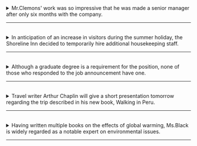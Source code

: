<details>
  <summary>
    Mr.Clemons' work was so impressive that he was made a senior manager after only six months with the company. 
  </summary>

  - "Mr. Clemons' work was so impressive" 是主要子句，這個子句包含了以下部分：
    - 主詞：Mr. Clemons' work (Mr. Clemons的工作)
    - 動詞：was (是)
    - 主詞的補語：so impressive (如此令人印象深刻)

- "that he was made a senior manager" 是從屬子句，它補充說明主要子句中的情況。這個從屬子句包含以下部分：
    - 連接詞：that (引導從屬子句)
    - 主詞：he (他，指的是Mr. Clemons)
    - 動詞：was made (被任命)
    - 主詞補語：a senior manager (一位高級經理)

  - "after only six months with the company" 是表示時間的副詞片語，它修飾主要子句中的動作，描述了在什麼時間發生了這個令人印象深刻的工作。在這個情況下，它告訴我們這個令人印象深刻的工作是在加入公司僅六個月後發生的。

  - 單字 :
    - Mr. Clemons' (名字)：这是Mr. Clemons的名字，名詞。
    - work (名词)：工作，表示一份工作或任务，名词。
    - was (动词)：是，用来构成过去的被动语态，动词。
    - so (副词)：这里表示程度，表示工作非常令人印象深刻，副词。
    - impressive (形容词)：令人印象深刻的，描述工作的性质，形容词。
    - that (连词)：引导宾语从句，引导子句 "that he was made a senior manager"，连词。
    - he (代词)：他，指代Mr. Clemons，代词。
    - was made (动词短语)：被任命，表示一个动作，动词短语。
    - a (冠词)：一个，用于描述 "senior manager"，冠词。
    - senior (形容词)：高级的，用于描述 "manager"，形容词。
    - manager (名词)：经理，指一位担任管理职务的人，名词。
    - after (介词)：在...之后，用来表示时间顺序，介词。
    - only (副词)：只有，表示数量或程度，副词。
    - six (数词)：六，表示数量，数词。
    - months (名词)：月份，用来描述时间段，名词。
    - with (介词)：用于表示关系或附加条件，介词。
    - the (冠词)：定冠词，用于描述 "company"，冠词。
    - company (名词)：公司，指的是Mr. Clemons加入的组织，名词。   
  
  > 整個句子表達了Mr. Clemons的工作表現出色，以至於在加入公司僅六個月後被任命為高級經理的情況。
</details>

---
<br>

<details>
  <summary>
    In anticipation of an increase in visitors during the summer holiday, the Shoreline Inn decided to temporarily hire          additional housekeeping staff.
  </summary>

  - 修飾語 : "In anticipation of an increase in visitors during the summer holiday" ，用来修改主句。这个修饰短语提供了额外的信息，描述了决定的原因或背景，即因为预期夏季假期游客数量将增加。修饰语通常用来增加句子的信息量，使句子更具上下文和详细信息。在这个句子中，它修饰了主句 "The Shoreline Inn decided to temporarily hire additional housekeeping staff"，帮助解释决定的背景。
  
  - 主语：The Shoreline Inn

  - 动词：decided

  - 受词：to temporarily hire additional housekeeping staff，是不定詞當名詞使用，作主要子句中动词 "decided" 的受詞。这个不定式短语描述了 Shoreline Inn 酒店所做的决定，即雇佣额外的客房清洁员工，并因此可以被视为整个决定的对象。

  - 单词：
    - In anticipation of：这是一个介词短语，表示预期某事发生。
    - an increase：这是名词短语，表示增加。
    - visitors：这是名词，表示访客或游客。
    - during：这是介词，表示在某个时间段内。
    - the summer holiday：这是名词短语，表示夏季假期。
    - The Shoreline Inn：这是酒店的名称，作为主语。
    - decided：这是动词，表示做出决定。
    - to temporarily hire：这是不定式短语，表示暂时雇佣。
    - additional：这是形容词，表示额外的。
    - housekeeping staff：这是名词短语，表示客房清洁员工。

  > 整个句子表达了 Shoreline Inn 酒店为了应对夏季假期游客的增加，决定暂时雇佣额外的客房清洁员工。
</details>

---
<br>

<details>
  <summary>
     Although a graduate degree is a requirement for the position, none of those who responded to the job announcement have       one.
  </summary>

  - 從屬子句 :  Although a graduate degree is a requirement for the position
    - 从属连词：Although (尽管)
    - 主詞：a graduate degree (研究生学位)
    - 动词：is (表示 "是")
    - 受詞：a requirement for the position (职位的要求)     
  
  - 主要子句 : none of those who responded to the job announcement have one.
    - 主詞 : none of those who responded to the job announcement"。这个主詞表示 "回应了工作通告的人中没有人"。
    - 動詞 : have (表示拥有)。
    - 受詞 : a graduate degree (研究生学位)。

  - 單字 : 
    - Although：这是从属连词，用于引导条件子句或对比子句，表示尽管的关系。
    - a graduate degree：这是名词短语，表示研究生学位，是主句的主语和副词子句的主语。
    - is：这是动词，用于连接主语和宾语，表示“是”。
    - a requirement for the position：这是名词短语，表示职位的要求，是主句的宾语和副词子句的宾语。
    - for the position：这是介词短语，用于说明“requirement”的目的或所涉及的职位。
    - none：这是代词，表示“没有人”或“没有任何人”。
    - of those who responded to the job announcement：这是名词短语，表示“那些回应了工作通告的人”，是主句的主语。

  > 整个句子表达的意思是，尽管该职位要求拥有研究生学位，但没有一个回应了工作通告的人符合这个要求。
</details>

---
<br>

<details>
  <summary>
   Travel writer Arthur Chaplin will give a short presentation tomorrow regarding the trip described in his new book,     Walking in Peru.
  </summary>

  - 主要子句 : Travel writer Arthur Chaplin will give a short presentation
    - 主詞：Travel writer Arthur Chaplin (旅行作家 Arthur Chaplin)
    - 动词：will give (将要给出)
    - 受詞：a short presentation (一个简短的演示)
  - 時間副詞 : tomorrow，表示时间，明天。
  - 修飾語 : "regarding the trip described in his new book, Walking in Peru" 是一个修饰语，用于修饰主句中的动作（Travel writer     Arthur Chaplin will give a short presentation）。这个修飾語提供了有关演示内容的额外信息，即演示内容涉及他的新书 "Walking in       Peru" 中描述的旅行。
  - 單字 :
    - Travel writer：这是名词短语，表示旅行作家，是主语。
    - Arthur Chaplin：这是人名，表示 Travel writer 的名字。
    - will give：这是动词短语，表示将要给出，是主句的谓语动词。
    - a short presentation：这是名词短语，表示一个简短的演示，是主句的宾语。
    - tomorrow：这是副词，表示时间，明天。
    - regarding：这是介词，表示关于，用于引导关于主题的信息。
    - the trip described in his new book, Walking in Peru：这是名词短语，表示 "the trip"（旅行），是介词 "regarding" 的宾语，同       时也是整个句子的补语。

  > 整个句子表明旅行作家 Arthur Chaplin 将在明天进行一次简短的演示，演示内容是关于他的新书 "Walking in Peru" 中所描述的旅行。
</details>

---
<br>

<details>
  <summary>
   Having written multiple books on the effects of global warming, Ms.Black is widely regarded as a notable expert on environmental issues.  
  </summary>

 - 修飾語 : Having written multiple books on the effects of global warming
   - 在这个分词構句中，主詞 "Ms. Black" 被省略了，因为它与主句的主詞一致，这是一个常见的省略结构，以避免重复主语，使句子更简洁。所        以，原本的主詞是 "Ms. Black"，但为了形成分词構句，将主詞省略了，从而形成了 "Having written multiple books on the effects         of global warming" 这个分词短语。
   - 原本的句型 : Ms. Black has written multiple books on the effects of global warming
   
 - 主要子句 : Ms.Black is widely regarded as a notable expert on environmental issues.
   - 主詞：Ms. Black (Ms. Black)
   - 动词：is widely regarded (广泛被认为)
   - 主詞补语：as a notable expert on environmental issues (一个在环境问题方面备受尊敬的专家)

  - 單字    
    - Having written：这是动词短语，表示"已经写了"，是一个分词短语。
    - multiple：这是形容词，表示"多个"。
    - books：这是名词，表示"书籍"。
    - on the effects of global warming：这是介词短语，表示"关于全球变暖的影响"，用于修饰"written"。
    - Ms. Black：这是人名，表示主语。
    - is regarded：这是动词，表示"被认为"，是主句的谓语动词。
    - as a notable expert on environmental issues：这是介词短语，表示"作为一个备受尊敬的环境问题专家"，是主句的补语。

  > 整个句子表明 Ms. Black 因为写了多本关于全球变暖影响的书籍而被广泛认为是一个备受尊敬的环境问题专家。这里的"Having written           multiple books on the effects of global warming" 是过去分词短语，用于描述 Ms. Black 的前期行动，而 "as a notable expert on     environmental issues" 则是对她的身份的进一步说明。
</details>

---
<br>
